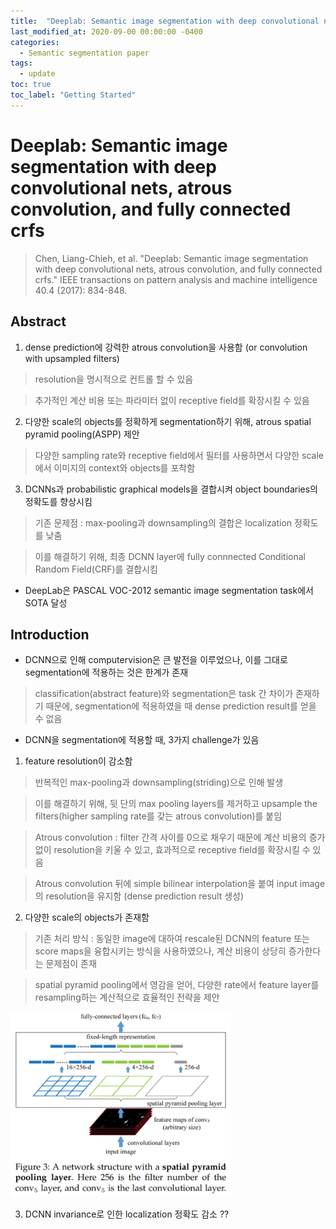 ```yaml
---
title:  "Deeplab: Semantic image segmentation with deep convolutional nets, atrous convolution, and fully connected crfs review"
last_modified_at: 2020-09-00 00:00:00 -0400
categories: 
  - Semantic segmentation paper
tags:
  - update
toc: true
toc_label: "Getting Started"
---
```


# Deeplab: Semantic image segmentation with deep convolutional nets, atrous convolution, and fully connected crfs
> Chen, Liang-Chieh, et al. "Deeplab: Semantic image segmentation with deep convolutional nets, atrous convolution, and fully connected crfs." IEEE transactions on pattern analysis and machine intelligence 40.4 (2017): 834-848.

## Abstract

1. dense prediction에 강력한 atrous convolution을 사용함 (or convolution with upsampled filters)

> resolution을 명시적으로 컨트롤 할 수 있음

> 추가적인 계산 비용 또는 파라미터 없이 receptive field를 확장시킬 수 있음

2. 다양한 scale의 objects를 정확하게 segmentation하기 위해, atrous spatial pyramid pooling(ASPP) 제안

> 다양한 sampling rate와 receptive field에서 필터를 사용하면서 다양한 scale에서 이미지의 context와 objects를 포착함

3. DCNNs과 probabilistic graphical models을 결합시켜 object boundaries의 정확도를 향상시킴

> 기존 문제점 : max-pooling과 downsampling의 결합은 localization 정확도를 낮춤

> 이를 해결하기 위해, 최종 DCNN layer에 fully connnected Conditional Random Field(CRF)를 결합시킴

* DeepLab은 PASCAL VOC-2012 semantic image segmentation task에서 SOTA 달성

## Introduction

* DCNN으로 인해 computervision은 큰 발전을 이루었으나, 이를 그대로 segmentation에 적용하는 것은 한계가 존재

> classification(abstract feature)와 segmentation은 task 간 차이가 존재하기 때문에, segmentation에 적용하였을 때 dense prediction result를 얻을 수 없음

* DCNN을 segmentation에 적용할 때, 3가지 challenge가 있음

1. feature resolution이 감소함

> 반복적인 max-pooling과 downsampling(striding)으로 인해 발생

> 이를 해결하기 위해, 뒷 단의 max pooling layers를 제거하고 upsample the filters(higher sampling rate를 갖는 atrous convolution)를 붙임

> Atrous convolution : filter 간격 사이를 0으로 채우기 때문에 계산 비용의 증가 없이 resolution을 키울 수 있고, 효과적으로 receptive field를 확장시킬 수 있음 

> Atrous convolution 뒤에 simple bilinear interpolation을 붙여 input image의 resolution을 유지함 (dense prediction result 생성)

2. 다양한 scale의 objects가 존재함

> 기존 처리 방식 : 동일한 image에 대하여 rescale된 DCNN의 feature 또는 score maps을 융합시키는 방식을 사용하였으나, 계산 비용이 상당히 증가한다는 문제점이 존재

> spatial pyramid pooling에서 영감을 얻어, 다양한 rate에서 feature layer를 resampling하는 계산적으로 효율적인 전략을 제안

<img src="/assets/img/DeepLab/SPP.PNG" width="70%" height="70%">

3. DCNN invariance로 인한 localization 정확도 감소 ??





